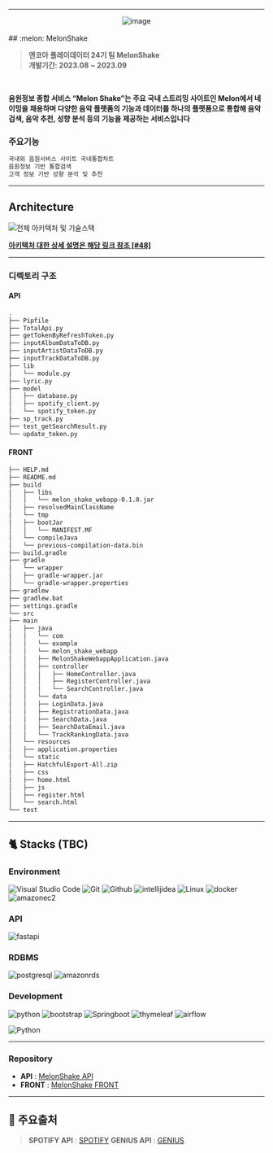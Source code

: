 <hr><div align="center" display="flex"> 
<img alt="image" src="https://user-images.githubusercontent.com/79441624/263522796-42397a69-1a33-49bf-bf3c-83c9e5e852c3.png">
</div>
<br>
## :melon: MelonShake

> **엔코아 플레이데이터 24기 팀 MelonShake** <br/> **개발기간: 2023.08 ~ 2023.09**

<br>

__음원정보 종합 서비스 “Melon Shake”는 주요 국내 스트리밍 사이트인 Melon에서 네이밍을 채용하며 다양한 음악 플랫폼의 기능과 데이터를 하나의 플랫폼으로 통합해 음악 검색, 음악 추천, 성향 분석 등의 기능을 제공하는 서비스입니다__


### 주요기능
```bash
국내외 음원서비스 사이트 국내통합차트
음원정보 기반 통합검색
고객 정보 기반 성향 분석 및 추천
```
---
## Architecture
![전체 아키텍처 및 기술스택](https://user-images.githubusercontent.com/51077803/264909346-a79aede1-2fad-4471-801a-7a26ff463e84.png)

**[아키텍처 대한 상세 설명은 해당 링크 참조 [#48] ](https://github.com/Melon-Shake/main_melonshake/issues/48)**

---
### 디렉토리 구조
#### API
```bash
.
├── Pipfile
├── TotalApi.py
├── getTokenByRefreshToken.py
├── inputAlbumDataToDB.py
├── inputArtistDataToDB.py
├── inputTrackDataToDB.py
├── lib
│   └── module.py
├── lyric.py
├── model
│   ├── database.py
│   ├── spotify_client.py
│   └── spotify_token.py
├── sp_track.py
├── test_getSearchResult.py
└── update_token.py
```
#### FRONT
```bash
├── HELP.md
├── README.md
├── build
│   ├── libs
│   │   └── melon_shake_webapp-0.1.0.jar
│   ├── resolvedMainClassName
│   └── tmp
│   ├── bootJar
│   │   └── MANIFEST.MF
│   └── compileJava
│   └── previous-compilation-data.bin
├── build.gradle
├── gradle
│   └── wrapper
│   ├── gradle-wrapper.jar
│   └── gradle-wrapper.properties
├── gradlew
├── gradlew.bat
├── settings.gradle
└── src
├── main
│   ├── java
│   │   └── com
│   │   └── example
│   │   └── melon_shake_webapp
│   │   ├── MelonShakeWebappApplication.java
│   │   ├── controller
│   │   │   ├── HomeController.java
│   │   │   ├── RegisterController.java
│   │   │   └── SearchController.java
│   │   └── data
│   │   ├── LoginData.java
│   │   ├── RegistrationData.java
│   │   ├── SearchData.java
│   │   ├── SearchDataEmail.java
│   │   └── TrackRankingData.java
│   └── resources
│   ├── application.properties
│   └── static
│   ├── HatchfulExport-All.zip
│   ├── css
│   ├── home.html
│   ├── js
│   ├── register.html
│   └── search.html
└── test
```
---

## 🐈 Stacks (TBC)
### Environment
![Visual Studio Code](https://img.shields.io/badge/Visual%20Studio%20Code-007ACC?style=for-the-badge&logo=Visual%20Studio%20Code&logoColor=white)
![Git](https://img.shields.io/badge/Git-F05032?style=for-the-badge&logo=Git&logoColor=white)
![Github](https://img.shields.io/badge/GitHub-181717?style=for-the-badge&logo=GitHub&logoColor=white)
![intellijidea](https://img.shields.io/badge/intellijidea-e8e8e7?style=for-the-badge&logo=intellijidea&logoColor=000000)
![Linux](https://img.shields.io/badge/linux-FCC624?style=for-the-badge&logo=linux&logoColor=black)
![docker](https://img.shields.io/badge/docker-2496ED?style=for-the-badge&logo=docker&logoColor=white)
![amazonec2](https://img.shields.io/badge/amazonec2-FF9900?style=for-the-badge&logo=amazonec2&logoColor=white)

### API
![fastapi](https://img.shields.io/badge/fastapi-009688?style=for-the-badge&logo=fastapi&logoColor=white)

### RDBMS
![postgresql](https://img.shields.io/badge/postgresql-4169E1?style=for-the-badge&logo=postgresql&logoColor=white)
![amazonrds](https://img.shields.io/badge/amazonrds-527FFF?style=for-the-badge&logo=amazonrds&logoColor=white)

### Development
![python](https://img.shields.io/badge/python-3776AB?style=for-the-badge&logo=python&logoColor=white)
![bootstrap](https://img.shields.io/badge/bootstrap-7952B3?style=for-the-badge&logo=bootstrap&logoColor=white)
![Springboot](https://img.shields.io/badge/Springboot-6DB33F?style=for-the-badge&logo=Springboot&logoColor=white)
![thymeleaf](https://img.shields.io/badge/thymeleaf-005F0F?style=for-the-badge&logo=thymeleaf&logoColor=white)
![airflow](https://img.shields.io/badge/apache_airflow-white?style=for-the-badge&logo=apacheairflow&logoColor=017CEE)
<!-- ![jenkins](https://img.shields.io/badge/apache_jenkins-D24939?style=for-the-badge&logo=jenkins&logoColor=white) -->
<!-- ![spark](https://img.shields.io/badge/Spark-F05032?style=for-the-badge&logo=apacheSpark&logoColor=white) -->
![Python](https://img.shields.io/badge/python-3776AB?style=for-the-badge&logo=python&logoColor=white)

---
### Repository
  - **API** : [MelonShake API](https://github.com/Melon-Shake/API)
 - **FRONT** : [MelonShake FRONT](https://github.com/Melon-Shake/Melon-Front)
---


## 👀 주요출처

> **SPOTIFY API** : [SPOTIFY](https://developer.spotify.com/documentation/web-api)
> **GENIUS API** : [GENIUS](https://docs.genius.com/)

<!-- ## 시작 가이드
### Requirements
For building and running the application you need:

- [TBU](TBU)
- [TBU](TBU)
- [TBU](TBU)

### Installation
``` bash
TBU
```
--- -->
